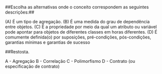 ##Escolha as alternativas onde o conceito correspondem as seguintes descrições:##

(A) É um tipo de agregação.
(B) É uma medida do grau de dependência entre objetos.
(C) É a propriedade por meio da qual um atributo ou variável pode apontar para objetos de diferentes classes em horas diferentes.
(D) É comumente definida(o) por suposições, pré-condições, pós-condições, garantias mínimas e garantias de sucesso


##Restosta.

A - Agregação
B - Correlação
C - Polimorfismo
D - Contrato (ou especificação de contrato)
